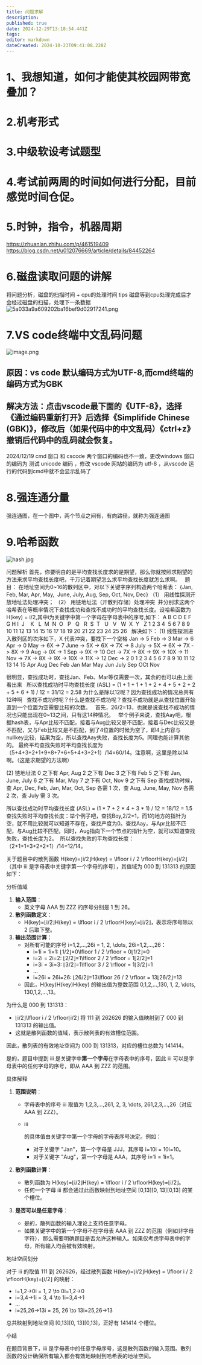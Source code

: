 ```yaml
---
title: 问题求解
description: 
published: true
date: 2024-12-29T13:18:54.441Z
tags: 
editor: markdown
dateCreated: 2024-10-23T09:41:08.228Z
---
```


# 1、我想知道，如何才能使其校园网带宽叠加？
# 2.机考形式
# 3.中级软设考试题型
# 4.考试前两周的时间如何进行分配，目前感觉时间仓促。
# 5.时钟，指令，机器周期
https://zhuanlan.zhihu.com/p/461519409
https://blog.csdn.net/u012076669/article/details/84452264

# 6.磁盘读取问题的讲解
将问题分析，磁盘的扫描时间 + cpu的处理时间
tips
磁盘等到cpu处理完成后才会经过磁盘的扫描，处理下一条数据
![5a033a9a609202ba16bef9d02917241.png](/pictures/image/5a033a9a609202ba16bef9d02917241.png)

# 7.VS code终端中文乱码问题
![image.png](/pictures/image.png)
## 原因：vs code 默认编码方式为UTF-8,而cmd终端的编码方式为GBK
## 解决方法：点击vscode最下面的《UTF-8》，选择《通过编码重新打开》后选择《Simplifide Chinese (GBK)》，修改后（如果代码中的中文乱码）《ctrl+z》撤销后代码中的乱码就会恢复。

2024/12/19
cmd 窗口 和 cscode 两个窗口的编码也不一致，更改windows 窗口的编码为 测试 unicode 编码 ，修改 vscode 网站的编码为 utf-8 ，从vscode 运行的代码到cmd中就不会显示乱码了


# 8.强连通分量
强连通图，在一个图中，两个节点之间有，有向路径，就称为强连通图

# 9.哈希函数

![hash.jpg](/rsd/hash.jpg)



问题解析
首先，你要明白的是平均查找长度求的是期望，那么你就按照求期望的方法来求平均查找长度吧，千万记着期望怎么求平均查找长度就怎么求啊。
  题目：
在地址空间为0~16的散列区中，对以下关键字序列构造两个哈希表：
{Jan, Feb, Mar, Apr, May,  June, July, Aug, Sep, Oct, Nov, Dec}
（1） 用线性探测开放地址法处理冲突；
（2） 用链地址法（开散列存储）处理冲突 
并分别求这两个哈希表在等概率情况下查找成功和查找不成功时的平均查找长度。设哈希函数为 
H(key) = i/2,其中i为关键字中第一个字母在字母表中的序号,如下：
A B C D E F G H I  J    K   L  M  N  O   P   Q   R  S  T   U   V   W  X  Y   Z
1 2 3 4  5 6 7 8 9 10 11 12 13 14 15 16 17 18 19 20 21 22 23 24 25 26
  解决如下：
(1) 线性探测进入散列区的次序如下，X 代表冲突，要找下一个空格
Jan -> 5
Feb -> 3
Mar -> 6
Apr -> 0
May -> 6X -> 7
June -> 5X -> 6X -> 7X -> 8
July -> 5X -> 6X -> 7X -> 8X -> 9
Aug -> 0X -> 1
Sep -> 9X -> 10
Oct -> 7X -> 8X -> 9X -> 10X -> 11
Nov -> 7X -> 8X -> 9X -> 10X -> 11X -> 12
Dec -> 2
0 1 2 3 4 5 6 7 8 9 10 11 12 13 14 15 
Apr Aug Dec Feb  Jan Mar May Jun July Sep OCt Nov    



  很明显，查找成功时，查找Jan、Feb、Mar等仅需要一次，其余的也可以由上面看出来
  所以查找成功时平均查找长度 (ASL) = (1 + 1 + 1 + 1 + 2 + 4 + 5 + 2 + 2 + 5 + 6 + 1) / 12 = 31/12 = 2.58 为什么是除以12呢？因为查找成功的情况总共有12种啊
  查找不成功时呢？什么是查找不成功呢？查找不成功就是从查找位置开始直到一个位置为空需要比较的次数。
  首先，26/2=13，也就是说查找不成功的情况也只能出现在0~13之间，只有这14种情况。
  举个例子来说，查找Aay吧，根据hash表，与Apr比较不匹配，接着与Aug比较又是不匹配，接着与Dec比较又是不匹配，又与Feb比较又是不匹配，到了4位置的时候为空了，即4上内容与nullkey比较，结果为空，所以查找Aay失败，查找长度为5。同理也能计算其他的。
  最终平均查找失败时平均查找长度为（5+4+3+2+1+9+8+7+6+5+4+3+2+1）/14=60/14。注意啊，这里是除以14啊。（这是求期望的方法啊）

(2) 链地址法
0 之下有 Apr, Aug
2 之下有 Dec
3 之下有 Feb
5 之下有 Jan, June, July
6 之下有 Mar, May
7 之下有 Oct, Nov
9 之下有 Sep
查找成功时候，查 Apr, Dec, Feb, Jan, Mar, Oct, Sep 各需 1 次，查 Aug, June, May, Nov 各需 2 次，查 July 需 3 次。

所以查找成功时平均查找长度 (ASL) = (1 * 7 + 2 * 4 + 3 * 1) / 12 = 18/12 = 1.5
查找失败时平均查找长度：举个例子吧，查找Boy,2/2=1，而1的地方的指针为空，就不用比较就可以知道不存在，查找产度为0。查找Aay，与Apr比较不匹配，与Aug比较不匹配，同时，Aug指向下一个节点的指针为空，就可以知道查找失败，查找长度为2。
 所以查找失败的平均查找长度：（2+1+1+3+2+2+1）/14=12/14。



关于题目中的散列函数 H(key)=⌊i/2⌋H(key) = \lfloor i / 2 \rfloorH(key)=⌊i/2⌋（其中 iii 是字母表中关键字第一个字母的序号），其值域为 000 到 131313 的原因如下：

分析值域

1. **输入范围**：
   - 英文字母 AAA 到 ZZZ 的序号分别是 1 到 26。
2. **散列函数定义**：
   - H(key)=⌊i/2⌋H(key) = \lfloor i / 2 \rfloorH(key)=⌊i/2⌋，表示将序号除以 2 后取下整。
3. **输出范围计算**：
   - 对所有可能的序号 i=1,2,…,26i = 1, 2, \dots, 26i=1,2,…,26：
     - i=1i = 1i=1: ⌊1/2⌋=0\lfloor 1 / 2 \rfloor = 0⌊1/2⌋=0
     - i=2i = 2i=2: ⌊2/2⌋=1\lfloor 2 / 2 \rfloor = 1⌊2/2⌋=1
     - i=3i = 3i=3: ⌊3/2⌋=1\lfloor 3 / 2 \rfloor = 1⌊3/2⌋=1
     - ...
     - i=26i = 26i=26: ⌊26/2⌋=13\lfloor 26 / 2 \rfloor = 13⌊26/2⌋=13
   - 因此，H(key)H(key)H(key) 的输出值为整数范围 0,1,2,…,130, 1, 2, \dots, 130,1,2,…,13。

为什么是 000 到 131313：

- ⌊i/2⌋\lfloor i / 2 \rfloor⌊i/2⌋ 将 111 到 262626 的输入值映射到了 000 到 131313 的输出值。
- 这就是散列函数的值域，表示散列表的有效槽位范围。

因此，散列表的有效地址空间为 000 到 131313，对应的槽位总数为 141414。



是的，题目中提到 iii 是关键字中**第一个字母**在字母表中的序号，因此 iii 可以是字母表中的任何字母的序号，即从 AAA 到 ZZZ 的范围。

具体解释

1. **范围说明**：

   - 字母表中的序号 iii 取值为 1,2,3,…,261, 2, 3, \dots, 261,2,3,…,26（对应 AAA 到 ZZZ）。

   - iii

      的具体值由关键字中第一个字母的字母表序号决定。例如：

     - 对于关键字 "Jan"，第一个字母是 JJJ，其序号 i=10i = 10i=10。
     - 对于关键字 "Aug"，第一个字母是 AAA，其序号 i=1i = 1i=1。

2. **散列函数计算**：

   - 散列函数为 H(key)=⌊i/2⌋H(key) = \lfloor i / 2 \rfloorH(key)=⌊i/2⌋。
   - 任何一个字母 iii 都会通过此函数映射到地址空间 [0,13][0, 13][0,13] 的某个槽位。

3. **是否可以是任意字母**：

   - 是的，散列函数的输入理论上支持任意字母。
   - 如果关键字中的第一个字母不在字母表 AAA 到 ZZZ 的范围（例如非字母字符），那么需要明确题目是否允许这种输入。如果仅考虑字母表中的字母，所有输入均会被有效映射。

地址空间划分

对于 iii 的取值 111 到 262626，经过散列函数 H(key)=⌊i/2⌋H(key) = \lfloor i / 2 \rfloorH(key)=⌊i/2⌋ 的映射：

- i=1,2→0i = 1, 2 \to 0i=1,2→0
- i=3,4→1i = 3, 4 \to 1i=3,4→1
- ...
- i=25,26→13i = 25, 26 \to 13i=25,26→13

总共映射到地址空间 [0,13][0, 13][0,13]，正好有 141414 个槽位。

小结

在题目背景下，iii 是字母表中的任意字母序号，这是散列函数的输入范围。散列函数的设计确保所有输入都会有效地映射到哈希表的地址空间。




